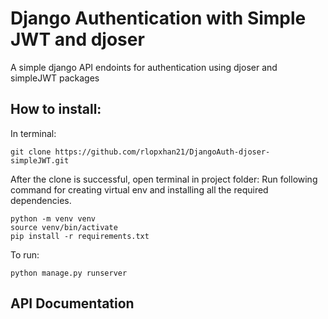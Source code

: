 # Django Authentication with Simple JWT and djoser

A simple django API endoints for authentication using djoser and simpleJWT packages 

## How to install:
In terminal:

```
git clone https://github.com/rlopxhan21/DjangoAuth-djoser-simpleJWT.git
```


After the clone is successful, open terminal in project folder:
Run following command for creating virtual env and installing all the required dependencies.

```
python -m venv venv
source venv/bin/activate
pip install -r requirements.txt
```

To run:

```
python manage.py runserver
```

## API Documentation